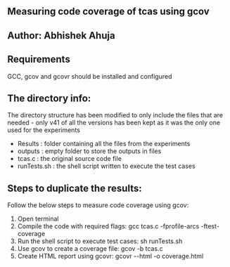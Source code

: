 ## Measuring code coverage of tcas using gcov
## Author: Abhishek Ahuja

## Requirements
GCC, gcov and gcovr should be installed and configured

## The directory info:
The directory structure has been modified to only include the files that are needed - only v41 of all the versions has been kept as it was the only one used for the experiments
* Results : folder containing all the files from the experiments
* outputs : empty folder to store the outputs in files
* tcas.c : the original source code file
* runTests.sh : the shell script written to execute the test cases

## Steps to duplicate the results:
Follow the below steps to measure code coverage using gcov:
1. Open terminal
2. Compile the code with required flags: gcc tcas.c -fprofile-arcs -ftest-coverage
3. Run the shell script to execute test cases: sh runTests.sh
4. Use gcov to create a coverage file: gcov -b tcas.c
5. Create HTML report using gcovr: gcovr --html -o coverage.html